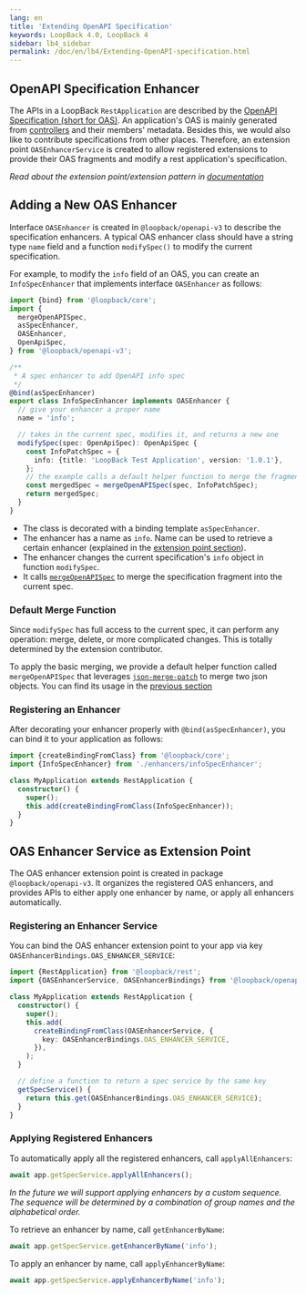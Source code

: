 ```yaml
---
lang: en
title: 'Extending OpenAPI Specification'
keywords: LoopBack 4.0, LoopBack 4
sidebar: lb4_sidebar
permalink: /doc/en/lb4/Extending-OpenAPI-specification.html
---
```


## OpenAPI Specification Enhancer

The APIs in a LoopBack `RestApplication` are described by the
[OpenAPI Specification (short for OAS)](https://github.com/OAI/OpenAPI-Specification/blob/master/versions/3.0.2.md).
An application's OAS is mainly generated from
[controllers](https://loopback.io/doc/en/lb4/Controllers.html) and their
members' metadata. Besides this, we would also like to contribute specifications
from other places. Therefore, an extension point `OASEnhancerService` is created
to allow registered extensions to provide their OAS fragments and modify a rest
application's specification.

_Read about the extension point/extension pattern in
[documentation](Extension-point-and-extensions.md)_

## Adding a New OAS Enhancer

Interface `OASEnhancer` is created in `@loopback/openapi-v3` to describe the
specification enhancers. A typical OAS enhancer class should have a string type
`name` field and a function `modifySpec()` to modify the current specification.

For example, to modify the `info` field of an OAS, you can create an
`InfoSpecEnhancer` that implements interface `OASEnhancer` as follows:

```ts
import {bind} from '@loopback/core';
import {
  mergeOpenAPISpec,
  asSpecEnhancer,
  OASEnhancer,
  OpenApiSpec,
} from '@loopback/openapi-v3';

/**
 * A spec enhancer to add OpenAPI info spec
 */
@bind(asSpecEnhancer)
export class InfoSpecEnhancer implements OASEnhancer {
  // give your enhancer a proper name
  name = 'info';

  // takes in the current spec, modifies it, and returns a new one
  modifySpec(spec: OpenApiSpec): OpenApiSpec {
    const InfoPatchSpec = {
      info: {title: 'LoopBack Test Application', version: '1.0.1'},
    };
    // the example calls a default helper function to merge the fragment spec.
    const mergedSpec = mergeOpenAPISpec(spec, InfoPatchSpec);
    return mergedSpec;
  }
}
```

- The class is decorated with a binding template `asSpecEnhancer`.
- The enhancer has a name as `info`. Name can be used to retrieve a certain
  enhancer (explained in the
  [extension point section](#oas-enhancer-service-as-extension-point)).
- The enhancer changes the current specification's `info` object in function
  `modifySpec`.
- It calls [`mergeOpenAPISpec`](#default-merge-function) to merge the
  specification fragment into the current spec.

### Default Merge Function

Since `modifySpec` has full access to the current spec, it can perform any
operation: merge, delete, or more complicated changes. This is totally
determined by the extension contributor.

To apply the basic merging, we provide a default helper function called
`mergeOpenAPISpec` that leverages
[`json-merge-patch`](https://github.com/pierreinglebert/json-merge-patch) to
merge two json objects. You can find its usage in the
[previous section](#adding-a-new-oas-enhancer)

### Registering an Enhancer

After decorating your enhancer properly with `@bind(asSpecEnhancer)`, you can
bind it to your application as follows:

```ts
import {createBindingFromClass} from '@loopback/core';
import {InfoSpecEnhancer} from './enhancers/infoSpecEnhancer';

class MyApplication extends RestApplication {
  constructor() {
    super();
    this.add(createBindingFromClass(InfoSpecEnhancer));
  }
}
```

## OAS Enhancer Service as Extension Point

The OAS enhancer extension point is created in package `@loopback/openapi-v3`.
It organizes the registered OAS enhancers, and provides APIs to either apply one
enhancer by name, or apply all enhancers automatically.

### Registering an Enhancer Service

You can bind the OAS enhancer extension point to your app via key
`OASEnhancerBindings.OAS_ENHANCER_SERVICE`:

```ts
import {RestApplication} from '@loopback/rest';
import {OASEnhancerService, OASEnhancerBindings} from '@loopback/openapi-v3';

class MyApplication extends RestApplication {
  constructor() {
    super();
    this.add(
      createBindingFromClass(OASEnhancerService, {
        key: OASEnhancerBindings.OAS_ENHANCER_SERVICE,
      }),
    );
  }

  // define a function to return a spec service by the same key
  getSpecService() {
    return this.get(OASEnhancerBindings.OAS_ENHANCER_SERVICE);
  }
}
```

### Applying Registered Enhancers

To automatically apply all the registered enhancers, call `applyAllEnhancers`:

```ts
await app.getSpecService.applyAllEnhancers();
```

_In the future we will support applying enhancers by a custom sequence. The
sequence will be determined by a combination of group names and the alphabetical
order._

To retrieve an enhancer by name, call `getEnhancerByName`:

```ts
await app.getSpecService.getEnhancerByName('info');
```

To apply an enhancer by name, call `applyEnhancerByName`:

```ts
await app.getSpecService.applyEnhancerByName('info');
```
